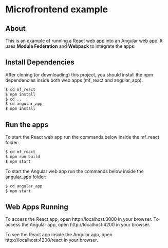 # Microfrontend example

## About
This is an example of running a React web app into an Angular web app. It uses **Module Federation** and **Webpack** to integrate the apps.

## Install Dependencies
After cloning (or downloading) this project, you should install the npm dependencies inside both web apps (mf_react and angular_app).
```bash
$ cd mf_react
$ npm install
$ cd ..
$ cd angular_app
$ npm install
```

## Run the apps
To start the React web app run the commands below inside the mf_react folder:
```bash
$ cd mf_react
$ npm run build
$ npm start
```

To start the Angular web app run the commands below inside the angular_app folder:
```bash
$ cd angular_app
$ npm start
```

## Web Apps Running
To access the React app, open http://localhost:3000 in your browser.
To access the Angular app, open http://localhost:4200 in your browser.

To see the React app inside the Angular app, open http://localhost:4200/react in your browser.
